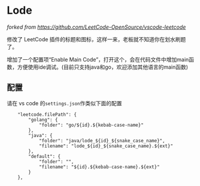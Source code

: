 # Lode

*forked from https://github.com/LeetCode-OpenSource/vscode-leetcode*

修改了 LeetCode 插件的标题和图标，这样一来，老板就不知道你在划水刷题了。

增加了一个配置项“Enable Main Code”，打开这个，会在代码文件中增加main函数，方便使用ide调试。(目前只支持java和go，欢迎添加其他语言的main函数)

## 配置

请在 vs code 的`settings.json`作类似下面的配置

```
    "leetcode.filePath": {
        "golang": {
            "folder": "go/${id}.${kebab-case-name}"
        },
        "java": {
            "folder": "java/lode_${id}_${snake_case_name}",
            "filename": "lode_${id}_${snake_case_name}.${ext}"
        },
        "default": {
            "folder": "",
            "filename": "${id}.${kebab-case-name}.${ext}"
        }
    },
```
